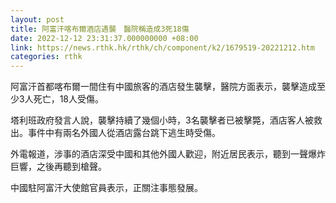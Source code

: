```yaml
---
layout: post
title: 阿富汗喀布爾酒店遇襲　醫院稱造成3死18傷
date: 2022-12-12 23:31:37.000000000 +08:00
link: https://news.rthk.hk/rthk/ch/component/k2/1679519-20221212.htm
categories: rthk
---
```


阿富汗首都喀布爾一間住有中國旅客的酒店發生襲擊，醫院方面表示，襲擊造成至少3人死亡，18人受傷。

塔利班政府發言人說，襲擊持續了幾個小時，3名襲擊者已被擊斃，酒店客人被救出。事件中有兩名外國人從酒店露台跳下逃生時受傷。

外電報道，涉事的酒店深受中國和其他外國人歡迎，附近居民表示，聽到一聲爆炸巨響，之後再聽到槍聲。

中國駐阿富汗大使館官員表示，正關注事態發展。
